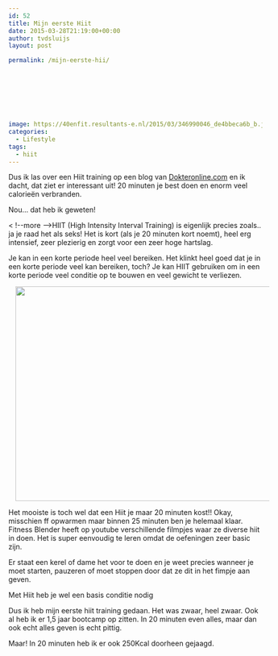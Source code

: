 ```yaml
---
id: 52
title: Mijn eerste Hiit
date: 2015-03-28T21:19:00+00:00
author: tvdsluijs
layout: post

permalink: /mijn-eerste-hii/








image: https://40enfit.resultants-e.nl/2015/03/346990046_de4bbeca6b_b.jpg
categories:
  - Lifestyle
tags:
  - hiit
---
```

Dus ik las over een Hiit training op een blog van [Dokteronline.com](http://www.dokteronline.com/3243/) en ik dacht, dat ziet er interessant uit! 20 minuten je best doen en enorm veel calorieën verbranden.

Nou… dat heb ik geweten!

< !--more -->HIIT (High Intensity Interval Training) is eigenlijk precies zoals.. ja je raad het als seks! Het is kort (als je 20 minuten kort noemt), heel erg intensief, zeer plezierig en zorgt voor een zeer hoge hartslag. 
  
Je kan in een korte periode heel veel bereiken. Het klinkt heel goed dat je in een korte periode veel kan bereiken, toch? Je kan HIIT gebruiken om in een korte periode veel conditie op te bouwen en veel gewicht te verliezen.

<div class="separator" style="clear: both; text-align: center;">
  <a href="https://farm1.staticflickr.com/146/346990046_de4bbeca6b_b.jpg" imageanchor="1" style="margin-left: 1em; margin-right: 1em;"><img border="0" height="426" src="https://farm1.staticflickr.com/146/346990046_de4bbeca6b_b.jpg" width="640" /></a>
</div>

Het mooiste is toch wel dat een Hiit je maar 20 minuten kost!! Okay, misschien ff opwarmen maar binnen 25 minuten ben je helemaal klaar. Fitness Blender heeft op youtube verschillende filmpjes waar ze diverse hiit in doen. Het is super eenvoudig te leren omdat de oefeningen zeer basic zijn.
  
Er staat een kerel of dame het voor te doen en je weet precies wanneer je moet starten, pauzeren of moet stoppen door dat ze dit in het fimpje aan geven.

Met Hiit heb je wel een basis conditie nodig

Dus ik heb mijn eerste hiit training gedaan. Het was zwaar, heel zwaar. Ook al heb ik er 1,5 jaar bootcamp op zitten. In 20 minuten even alles, maar dan ook echt alles geven is echt pittig.
  
Maar! In 20 minuten heb ik er ook 250Kcal doorheen gejaagd.